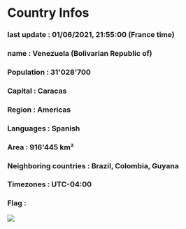 # Country  Infos
### last update : 01/06/2021, 21:55:00 (France time)

### name : Venezuela (Bolivarian Republic of)
### Population : 31'028'700
### Capital : Caracas
### Region : Americas
### Languages : Spanish
### Area : 916'445 km²
### Neighboring countries : Brazil, Colombia, Guyana
### Timezones : UTC-04:00

### Flag :
![](https://restcountries.eu/data/ven.svg)
